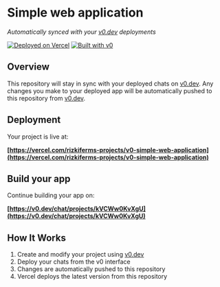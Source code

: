 # Simple web application

*Automatically synced with your [v0.dev](https://v0.dev) deployments*

[![Deployed on Vercel](https://img.shields.io/badge/Deployed%20on-Vercel-black?style=for-the-badge&logo=vercel)](https://vercel.com/rizkiferms-projects/v0-simple-web-application)
[![Built with v0](https://img.shields.io/badge/Built%20with-v0.dev-black?style=for-the-badge)](https://v0.dev/chat/projects/kVCWw0KvXgU)

## Overview

This repository will stay in sync with your deployed chats on [v0.dev](https://v0.dev).
Any changes you make to your deployed app will be automatically pushed to this repository from [v0.dev](https://v0.dev).

## Deployment

Your project is live at:

**[https://vercel.com/rizkiferms-projects/v0-simple-web-application](https://vercel.com/rizkiferms-projects/v0-simple-web-application)**

## Build your app

Continue building your app on:

**[https://v0.dev/chat/projects/kVCWw0KvXgU](https://v0.dev/chat/projects/kVCWw0KvXgU)**

## How It Works

1. Create and modify your project using [v0.dev](https://v0.dev)
2. Deploy your chats from the v0 interface
3. Changes are automatically pushed to this repository
4. Vercel deploys the latest version from this repository